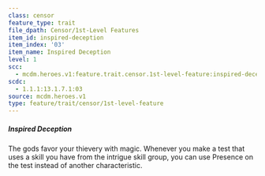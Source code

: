 ```yaml
---
class: censor
feature_type: trait
file_dpath: Censor/1st-Level Features
item_id: inspired-deception
item_index: '03'
item_name: Inspired Deception
level: 1
scc:
  - mcdm.heroes.v1:feature.trait.censor.1st-level-feature:inspired-deception
scdc:
  - 1.1.1:13.1.7.1:03
source: mcdm.heroes.v1
type: feature/trait/censor/1st-level-feature
---
```


##### Inspired Deception

The gods favor your thievery with magic. Whenever you make a test that uses a skill you have from the intrigue skill group, you can use Presence on the test instead of another characteristic.
